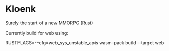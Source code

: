 # Kloenk
Surely the start of a new MMORPG (Rust)

Currently build for web using:
<!-- https://github.com/gfx-rs/wgpu/wiki/Running-on-the-Web-with-WebGPU-and-WebGL -->
RUSTFLAGS=--cfg=web_sys_unstable_apis wasm-pack build --target web
<!-- Look into https://trunkrs.dev/ as an alternative to wasm-pack -->